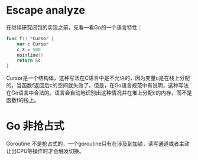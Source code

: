 # Escape analyze

在继续研究闭包的实现之前，先看一看Go的一个语言特性：

```go
func f() *Cursor {
    var c Cursor
    c.X = 500
    noinline()
    return &c
}
```
Cursor是一个结构体，这种写法在C语言中是不允许的，因为变量c是在栈上分配的，当函数f返回后c的空间就失效了。但是，在Go语言规范中有说明，这种写法在Go语言中合法的。语言会自动地识别出这种情况并在堆上分配c的内存，而不是函数f的栈上。

# Go 非抢占式
Goroutine 不是抢占式的，一个goroutine只有在涉及到加锁，读写通道或者主动让出CPU等操作时才会触发切换。